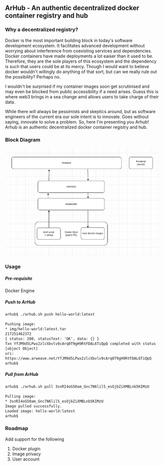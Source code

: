 ## ArHub - An authentic decentralized docker container registry and hub

### Why a decentralized registry?

Docker is the most important building block in today's software development ecosystem. It facilitates advanced development without worrying about interference from coexisting services and dependencies. Docker containers have made deployments a lot eaiser than it used to be. Therefore, they are the sole players of this ecosystem and the dependency is such that users could be at its mercy. Though I would want to believe docker wouldn't willingly do anything of that sort, but can we really rule out the possibility? Perhaps no. 

I wouldn't be surprised if my container images soon get scrutinised and may even be blocked from public accessibility if a need arises. Guess this is where web3 brings in a sea change amd allows users to take charge of their data. 

While there will always be pessimists and skeptics around, but as software engineers of the current era our sole intent is to innovate. Goes without saying, innovate to solve a problem. So, here I'm presenting you Arhub! Arhub is an authentic decentralized docker container registry and hub.

### Block Diagram

![block diagram](Arhub-Architecture.png)

### Usage

##### Pre-requisite
Docker Engine 

##### Push to ArHub
```
arhub$ ./arhub.sh push hello-world:latest

Pushing image:
* img/hello-world:latest.tar
217251462372
{ status: 200, statusText: 'OK', data: {} }
Txn YfJM9d5LPwx2zlcXbvlv9cArq0T9gH9RtFDAL6TiQpQ completed with status [object Object]
uri: https://www.arweave.net/YfJM9d5LPwx2zlcXbvlv9cArq0T9gH9RtFDAL6TiQpQ
arhub$
```

##### Pull from ArHub
```
arhub$ ./arhub.sh pull 3snRI4oG50am_Gnc7N6lil5_esOjbZiXMBLnb5KIMzU

Pulling image:
* 3snRI4oG50am_Gnc7N6lil5_esOjbZiXMBLnb5KIMzU
Image pulled successfully.
Loaded image: hello-world:latest
arhub$

```

### Roadmap

Add support for the following
1. Docker plugin
2. Image privacy
3. User account






